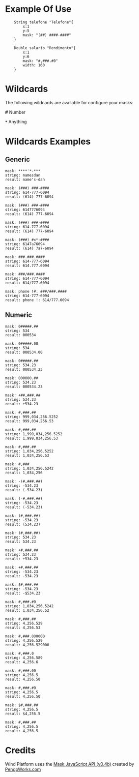 # Example Of Use #

```
	String telefone "Telefone"{
		x:1
		y:5
		mask: "(##) ####-####"
	}
	
	Double salario "Rendimento"{
		x:1
		y:6
		mask: "#,###.#0"
		width: 160
	}
```


# Wildcards #
The following wildcards are available for configure your masks:

**#** Number

**`*`** Anything

# Wildcards Examples #

## Generic ##
```
mask: ****'*-***
string: namesdan
result: name's-dan

mask: (###) ###-####
string: 614-777-6094
result: (614) 777-6094

mask: (###) ###-####
string: 6147776094
result: (614) 777-6094

mask: (###) ###-####
string: 614.777.6094
result: (614) 777-6094

mask: (###) #x*-####
string: 6147a76094
result: (614) 7a7-6094

mask: ###.###.####
string: 614-777-6094
result: 614.777.6094

mask: ###/###.####
string: 614-777-6094
result: 614/777.6094

mask: phone !#: ###/###.####
string: 614-777-6094
result: phone !: 614/777.6094
```

## Numeric ##
```
mask: 0#####.##
string: 534
result: 000534

mask: 0#####.00
string: 534
result: 000534.00

mask: 0#####.##
string: 534.23
result: 000534.23

mask: 000000.##
string: 534.23
result: 000534.23

mask: +##,###.##
string: 534.23
result: +534.23

mask: #,###.##
string: 999,034,256.5252
result: 999,034,256.53

mask: #,###.##
string: 1,999,034,256.5252
result: 1,999,034,256.53

mask: #,###.##
string: 1,034,256.5252
result: 1,034,256.53

mask: #,###
string: 1,034,256.5242
result: 1,034,256

mask: -(#,###.##)
string: -534.23
result: (-534.23)

mask: (-#,###.##)
string: -534.23
result: (-534.23)

mask: (#,###.##)
string: -534.23
result: (534.23)

mask: (#,###.##)
string: 534.23
result: 534.23

mask: +#,###.##
string: 534.23
result: +534.23

mask: +#,###.##
string: -534.23
result: -534.23

mask: $#,###.##
string: -534.23
result: -$534.23

mask: #,###.#0
string: 1,034,256.5242
result: 1,034,256.52

mask: #,###.##
string: 4,256.529
result: 4,256.53

mask: #,###.000000
string: 4,256.529
result: 4,256.529000

mask: #,###.0
string: 4,256.589
result: 4,256.6

mask: #,###.00
string: 4,256.5
result: 4,256.50

mask: #,###.#0
string: 4,256.5
result: 4,256.50

mask: $#,###.##
string: 4,256.5
result: $4,256.5

mask: #,###.##
string: 4,256.5
result: 4,256.5
```

# Credits #
Wind Platform uses the [Mask JavaScript API (v0.4b)](http://www.pengoworks.com/workshop/js/mask/) created by [PengoWorks.com](http://www.pengoworks.com)